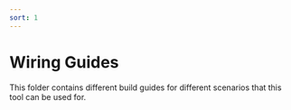 ```yaml
---
sort: 1
---
```

# Wiring Guides

This folder contains different build guides for different scenarios that this tool can be used for.